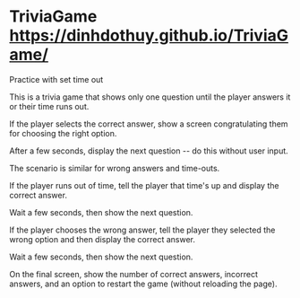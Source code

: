 # TriviaGame https://dinhdothuy.github.io/TriviaGame/
Practice with set time out

This is a trivia game that shows only one question until the player answers it or their time runs out.

If the player selects the correct answer, show a screen congratulating them for choosing the right option. 

After a few seconds, display the next question -- do this without user input.

The scenario is similar for wrong answers and time-outs.

If the player runs out of time, tell the player that time's up and display the correct answer. 

Wait a few seconds, then show the next question.

If the player chooses the wrong answer, tell the player they selected the wrong option and then display the correct answer. 

Wait a few seconds, then show the next question.

On the final screen, show the number of correct answers, incorrect answers, and an option to restart the game (without reloading the page).
